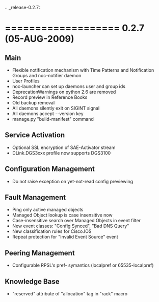 .. _release-0.2.7:

===================
0.2.7 (05-AUG-2009)
===================

Main
----
* Flexible notification mechanism with Time Patterns and Notification Groups and noc-notifier daemon
* User Profiles
* noc-launcher can set up daemons user and group ids
* DeprecationWarnings on python 2.6 are removed
* Record preview in Reference Books
* Old backup removal
* All daemons silently exit on SIGINT signal
* All daemons accept --version key
* manage.py "build-manifest" command

Service Activation
------------------
* Optional SSL encryption of SAE-Activator stream
* DLink.DGS3xxx profile now supports DGS3100

Configuration Management
------------------------
* Do not raise exception on yet-not-read config previewing

Fault Management
----------------
* Ping only active managed objects
* Managed Object lookup is case insensitive now
* Case-insensitive search over Managed Objects in event filter
* New event classes: "Config Synced", "Bad DNS Query"
* New classification rules for Cisco.IOS
* Repeat protection for "Invalid Event Source" event

Peering Management
------------------
* Configurable RPSL's pref- symantics (localpref or 65535-localpref)

Knowledge Base
--------------
* "reserved" attribute of "allocation" tag in "rack" macro
